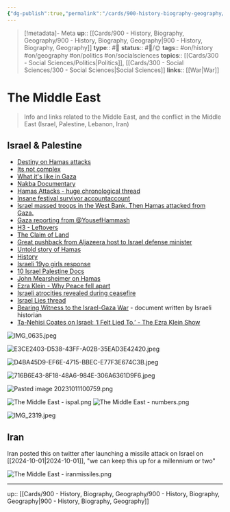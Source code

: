```yaml
---
{"dg-publish":true,"permalink":"/cards/900-history-biography-geography/the-middle-east/","title":"The Middle East"}
---
```


> [!metadata]- Meta
> **up**:: [[Cards/900 - History, Biography, Geography/900 - History, Biography, Geography\|900 - History, Biography, Geography]]
> **type**:: #📝 
> **status**:: #📝/🌞
> **tags**::  #on/history #on/geography #on/politics #on/socialsciences 
> **topics**:: [[Cards/300 - Social Sciences/Politics\|Politics]], [[Cards/300 - Social Sciences/300 - Social Sciences\|Social Sciences]]
> **links**:: [[War\|War]]


# The Middle East

> Info and links related to the Middle East, and the conflict in the Middle East (Israel, Palestine, Lebanon, Iran)

## Israel & Palestine
- [Destiny on Hamas attacks](https://x.com/theomniliberal/status/1711029835626381762?s=61&t=gyRX2W0x81b80X8f34EMoQ)
- [Its not complex](https://x.com/chuckmodi1/status/1710774989362794735?s=46&t=ltXPd0UXMbjM40a6oiE7aQ)
- [What it's like in Gaza](https://x.com/abughazalehkat/status/1711454914424037537?s=46&t=ltXPd0UXMbjM40a6oiE7aQ)
- [Nakba Documentary](https://x.com/empirefiles/status/1657554738169417729?s=61&t=gyRX2W0x81b80X8f34EMoQ)
- [Hamas Attacks - huge chronological thread](https://x.com/marxozoic/status/1710519351332458591?s=61&t=gyRX2W0x81b80X8f34EMoQ)
- [Insane festival survivor accountaccount](https://x.com/aghamilton29/status/1711424884251803984?s=46&t=ltXPd0UXMbjM40a6oiE7aQ)
- [Israel massed troops in the West Bank. Then Hamas attacked from Gaza.](https://www.washingtonpost.com/world/2023/10/09/israel-hamas-attack-gaza-intelligence/)
- [Gaza reporting from @YousefHammash](https://x.com/macaesbruno/status/1712180249147093050?s=61&t=gyRX2W0x81b80X8f34EMoQ)
- [H3 - Leftovers](https://x.com/theh3podcast/status/1712517927340302744?s=61&t=gyRX2W0x81b80X8f34EMoQ)
- [The Claim of Land](https://x.com/tomaspueyo/status/1712518904616989121?s=61&t=gyRX2W0x81b80X8f34EMoQ)
- [Great pushback from Aljazeera host to Israel defense minister](https://x.com/marclamonthill/status/1713008125995852278?s=61&t=gyRX2W0x81b80X8f34EMoQ)
- [Untold story of Hamas](https://x.com/_zachfoster/status/1713585519077015674?s=61&t=gyRX2W0x81b80X8f34EMoQ)
- [History](https://x.com/moatawesome_/status/1711563040917721455?s=61&t=gyRX2W0x81b80X8f34EMoQ)
- [Israeli 19yo girls response](https://x.com/esqueer_/status/1713287412841918737?s=46&t=ltXPd0UXMbjM40a6oiE7aQ)
- [10 Israel Palestine Docs](https://x.com/amus______/status/1713879943808196952?s=61&t=gyRX2W0x81b80X8f34EMoQ)
- [John Mearsheimer on Hamas](https://x.com/zei_squirrel/status/1726006149093212310?s=61&t=gyRX2W0x81b80X8f34EMoQ)
- [Ezra Klein - Why Peace fell apart](https://pca.st/episode/fb2355ff-d585-4606-9a1e-36984b28097b)
- [Israeli atrocities revealed during ceasefire](https://x.com/muhammadshehad2/status/1728047954735301109?s=61&t=gyRX2W0x81b80X8f34EMoQ)
- [Israel Lies thread](https://x.com/muhammadshehad2/status/1782737187982721039?s=46)
- [Bearing Witness to the Israel-Gaza War](https://x.com/leemordechai/status/1803052066652205400?s=61&t=gyRX2W0x81b80X8f34EMoQ) - document written by Israeli historian
- [Ta-Nehisi Coates on Israel: ‘I Felt Lied To.’ - The Ezra Klein Show](https://pca.st/episode/8483b9b3-a0d6-4f7d-836f-c09e2b189088) 

![IMG_0635.jpeg](/img/user/Extras/Attachments/IMG_0635.jpeg)

![E3CE2403-D538-43FF-A02B-35EAD3E42420.jpeg](/img/user/Extras/Attachments/E3CE2403-D538-43FF-A02B-35EAD3E42420.jpeg)

![D4BA45D9-EF6E-4715-BBEC-E77F3E674C3B.jpeg](/img/user/Extras/Attachments/D4BA45D9-EF6E-4715-BBEC-E77F3E674C3B.jpeg)

![716B6E43-8F18-48A6-984E-306A6361D9F6.jpeg](/img/user/Extras/Attachments/716B6E43-8F18-48A6-984E-306A6361D9F6.jpeg)

![Pasted image 20231011100759.png](/img/user/Extras/Attachments/Pasted%20image%2020231011100759.png)

![The Middle East - ispal.png](/img/user/Extras/Attachments/The%20Middle%20East%20-%20ispal.png)
![The Middle East - numbers.png](/img/user/Extras/Attachments/The%20Middle%20East%20-%20numbers.png)

![IMG_2319.jpeg](/img/user/Extras/Attachments/IMG_2319.jpeg)

## Iran

Iran posted this on twitter after launching a missile attack on Israel on [[2024-10-01\|2024-10-01]], "we can keep this up for a millennium or two"

![The Middle East - iranmissiles.png](/img/user/Extras/Attachments/The%20Middle%20East%20-%20iranmissiles.png)



---
up:: [[Cards/900 - History, Biography, Geography/900 - History, Biography, Geography\|900 - History, Biography, Geography]]

